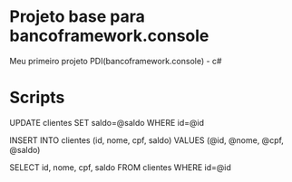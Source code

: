 # Projeto base para bancoframework.console
Meu primeiro projeto PDI(bancoframework.console) - c#

# Scripts
UPDATE clientes SET saldo=@saldo WHERE id=@id

INSERT INTO clientes (id, nome, cpf, saldo) VALUES (@id, @nome, @cpf, @saldo)

SELECT id, nome, cpf, saldo FROM clientes WHERE id=@id